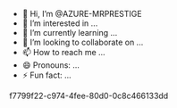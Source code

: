 - 👋 Hi, I’m @AZURE-MRPRESTIGE
- 👀 I’m interested in ...
- 🌱 I’m currently learning ...
- 💞️ I’m looking to collaborate on ...
- 📫 How to reach me ...
- 😄 Pronouns: ...
- ⚡ Fun fact: ...

<!---
AZURE-MRPRESTIGE/AZURE-MRPRESTIGE is a ✨ special ✨ repository because its `README.md` (this file) appears on your GitHub profile.
You can click the Preview link to take a look at your changes.
--->
f7799f22-c974-4fee-80d0-0c8c466133dd

